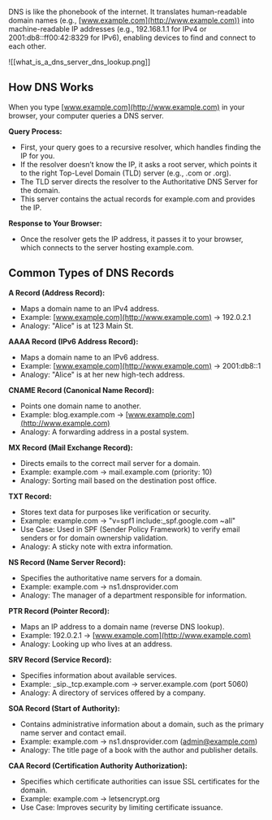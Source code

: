 DNS is like the phonebook of the internet. It translates human-readable domain names (e.g., [www.example.com](http://www.example.com)) into machine-readable IP addresses (e.g., 192.168.1.1 for IPv4 or 2001:db8::ff00:42:8329 for IPv6), enabling devices to find and connect to each other.

![[what_is_a_dns_server_dns_lookup.png]]

## How DNS Works

When you type [www.example.com](http://www.example.com) in your browser, your computer queries a DNS server.

**Query Process:**

- First, your query goes to a recursive resolver, which handles finding the IP for you.
- If the resolver doesn’t know the IP, it asks a root server, which points it to the right Top-Level Domain (TLD) server (e.g., .com or .org).
- The TLD server directs the resolver to the Authoritative DNS Server for the domain.
- This server contains the actual records for example.com and provides the IP.

**Response to Your Browser:**

- Once the resolver gets the IP address, it passes it to your browser, which connects to the server hosting example.com.

## Common Types of DNS Records

**A Record (Address Record):**

- Maps a domain name to an IPv4 address.
- Example: [www.example.com](http://www.example.com) → 192.0.2.1
- Analogy: "Alice" is at 123 Main St.

**AAAA Record (IPv6 Address Record):**

- Maps a domain name to an IPv6 address.
- Example: [www.example.com](http://www.example.com) → 2001:db8::1
- Analogy: "Alice" is at her new high-tech address.

**CNAME Record (Canonical Name Record):**

- Points one domain name to another.
- Example: blog.example.com → [www.example.com](http://www.example.com)
- Analogy: A forwarding address in a postal system.

**MX Record (Mail Exchange Record):**

- Directs emails to the correct mail server for a domain.
- Example: example.com → mail.example.com (priority: 10)
- Analogy: Sorting mail based on the destination post office.

**TXT Record:**

- Stores text data for purposes like verification or security.
- Example: example.com → "v=spf1 include:_spf.google.com ~all"
- Use Case: Used in SPF (Sender Policy Framework) to verify email senders or for domain ownership validation.
- Analogy: A sticky note with extra information.

**NS Record (Name Server Record):**

- Specifies the authoritative name servers for a domain.
- Example: example.com → ns1.dnsprovider.com
- Analogy: The manager of a department responsible for information.

**PTR Record (Pointer Record):**

- Maps an IP address to a domain name (reverse DNS lookup).
- Example: 192.0.2.1 → [www.example.com](http://www.example.com)
- Analogy: Looking up who lives at an address.

**SRV Record (Service Record):**

- Specifies information about available services.
- Example: _sip._tcp.example.com → server.example.com (port 5060)
- Analogy: A directory of services offered by a company.

**SOA Record (Start of Authority):**

- Contains administrative information about a domain, such as the primary name server and contact email.
- Example: example.com → ns1.dnsprovider.com (admin@example.com)
- Analogy: The title page of a book with the author and publisher details.

**CAA Record (Certification Authority Authorization):**

- Specifies which certificate authorities can issue SSL certificates for the domain.
- Example: example.com → letsencrypt.org
- Use Case: Improves security by limiting certificate issuance.